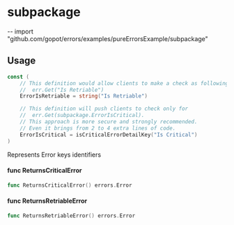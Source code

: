 # subpackage
--
    import "github.com/gopot/errors/examples/pureErrorsExample/subpackage"


## Usage

```go
const (
	// This definition would allow clients to make a check as following:
	// 	err.Get("Is Retriable")
	ErrorIsRetriable = string("Is Retriable")

	// This definition will push clients to check only for
	//	err.Get(subpackage.ErrorIsCritical).
	// This approach is more secure and strongly recommended.
	// Even it brings from 2 to 4 extra lines of code.
	ErrorIsCritical = isCriticalErrorDetailKey("Is Critical")
)
```
Represents Error keys identifiers

#### func  ReturnsCriticalError

```go
func ReturnsCriticalError() errors.Error
```

#### func  ReturnsRetriableError

```go
func ReturnsRetriableError() errors.Error
```

